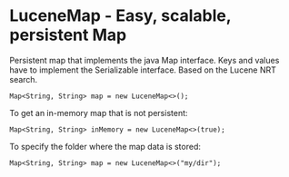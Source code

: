 # LuceneMap - Easy, scalable, persistent Map

Persistent map that implements the java Map interface. Keys and values have to implement the Serializable interface. 
Based on the Lucene NRT search.

```
Map<String, String> map = new LuceneMap<>();
```

To get an in-memory map that is not persistent:
```
Map<String, String> inMemory = new LuceneMap<>(true);
```

To specify the folder where the map data is stored:
```
Map<String, String> map = new LuceneMap<>("my/dir");
```